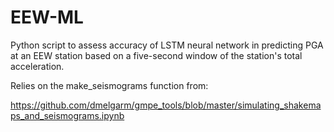 # EEW-ML

Python script to assess accuracy of LSTM neural network in predicting PGA at an EEW station based on a five-second window of the station's total acceleration. 

Relies on the make_seismograms function from:

https://github.com/dmelgarm/gmpe_tools/blob/master/simulating_shakemaps_and_seismograms.ipynb
